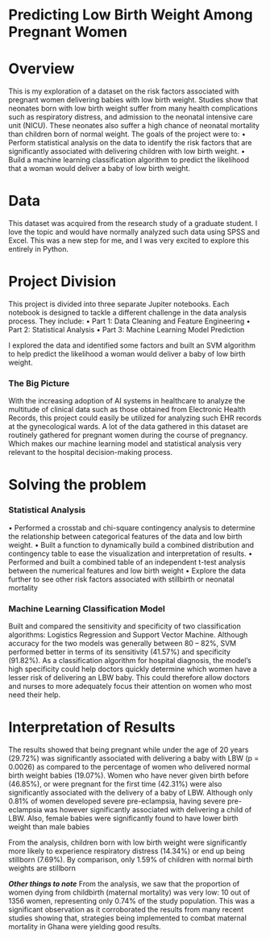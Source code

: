 # Predicting Low Birth Weight Among Pregnant Women
# Overview
This is my exploration of a dataset on the risk factors associated with pregnant women delivering babies with low birth weight. Studies show that neonates born with low birth weight suffer from many health complications such as respiratory distress, and admission to the neonatal intensive care unit (NICU). These neonates also suffer a high chance of neonatal mortality than children born of normal weight. The goals of the project were to:
•	Perform statistical analysis on the data to identify the risk factors that are significantly associated with delivering children with low birth weight. 
•	Build a machine learning classification algorithm to predict the likelihood that a woman would deliver a baby of low birth weight. 

# Data
This dataset was acquired from the research study of a graduate student. I love the topic and would have normally analyzed such data using SPSS and Excel. This was a new step for me, and I was very excited to explore this entirely in Python. 

 # Project Division
This project is divided into three separate Jupiter notebooks. Each notebook is designed to tackle a different challenge in the data analysis process. They include:
•	Part 1: Data Cleaning and Feature Engineering
•	Part 2: Statistical Analysis
•	Part 3: Machine Learning Model Prediction 



I explored the data and identified some factors and built an SVM algorithm to help predict the likelihood a woman would deliver a baby of low birth weight.

### The Big Picture
With the increasing adoption of AI systems in healthcare to analyze the multitude of clinical data such as those obtained from Electronic Health Records, this project could easily be utilized for analyzing such EHR records at the gynecological wards. A lot of the data gathered in this dataset are routinely gathered for pregnant women during the course of pregnancy. Which makes our machine learning model and statistical analysis very relevant to the hospital decision-making process. 

# Solving the problem
### Statistical Analysis
•	Performed a crosstab and chi-square contingency analysis to determine the relationship between categorical features of the data and low birth weight. 
•	Built a function to dynamically build a combined distribution and contingency table to ease the visualization and interpretation of results. 
•	Performed and built a combined table of an independent t-test analysis between the numerical features and low birth weight
•	Explore the data further to see other risk factors associated with stillbirth or neonatal mortality 

### Machine Learning Classification Model 
Built and compared the sensitivity and specificity of two classification algorithms: Logistics Regression and Support Vector Machine. Although accuracy for the two models was generally between 80 – 82%, SVM performed better in terms of its sensitivity (41.57%) and specificity (91.82%). As a classification algorithm for hospital diagnosis, the model’s high specificity could help doctors quickly determine which women have a lesser risk of delivering an LBW baby. This could therefore allow doctors and nurses to more adequately focus their attention on women who most need their help.

# Interpretation of Results
The results showed that being pregnant while under the age of 20 years (29.72%) was significantly associated with delivering a baby with LBW (p = 0.0026) as compared to the percentage of women who delivered normal birth weight babies (19.07%). Women who have never given birth before (46.85%), or were pregnant for the first time (42.31%) were also significantly associated with the delivery of a baby of LBW. Although only 0.81% of women developed severe pre-eclampsia, having severe pre-eclampsia was however significantly associated with delivering a child of LBW. Also, female babies were significantly found to have lower birth weight than male babies

From the analysis, children born with low birth weight were significantly more likely to experience respiratory distress (14.34%) or end up being stillborn (7.69%). By comparison, only 1.59% of children with normal birth weights are stillborn

***Other things to note***
From the analysis, we saw that the proportion of women dying from childbirth (maternal mortality) was very low: 10 out of 1356 women, representing only 0.74% of the study population. This was a significant observation as it corroborated the results from many recent studies showing that, strategies being implemented to combat maternal mortality in Ghana were yielding good results.
